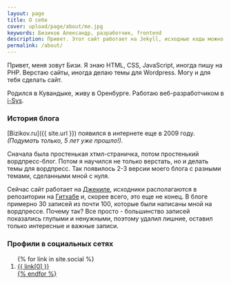```yaml
---
layout: page
title: О себе
cover: upload/page/about/me.jpg
keywords: Бизиков Александр, разработчик, frontend
description: Привет. Этот сайт работает на Jekyll, исходные коды можно посмотреть на GitHub.
permalink: /about/
---
```


Привет, меня зовут Бизи. Я знаю HTML, CSS, JavaScript, иногда пишу на PHP. Верстаю сайты, иногда делаю темы для Wordpress. Могу и для тебя сделать сайт.

Родился в Кувандыке, живу в Оренбурге. Работаю веб-разработчиком в [i-Sys](http://i-sys.ru).

### История блога

[Bizikov.ru]({{ site.url }}) появился в интернете еще в 2009 году. _(Подумать только, 5 лет уже прошло!)_.

Сначала была простенькая хтмл-страничка, потом простенький вордпресс-блог. Потом я научился не только верстать, но и делать темы для вордпресс.
Так появилось 2-3 версии моего блога с разными темами, сделанными мной с нуля.

Сейчас сайт работает на [Джекиле](http://jekyllrb.com/), исходники располагаются в репозитории на [Гитхабе](https://github.com/bizikov/bizikov.ru) и, скорее всего, это еще не конец.
В блоге примерно 30 записей из почти 100, которые были написаны мной на вордпрессе. Почему так? Все просто - большинство записей показались глупыми и ненужными, поэтому удалил лишние, оставил только интересные и важные записи.

### Профили в социальных сетях

<ol>
{% for link in site.social %}
<li><a title="{{ link[0]}}" href="{{ link[1] }}" target="_blank">{{ link[0] }}</li>
{% endfor %}
</ol>
